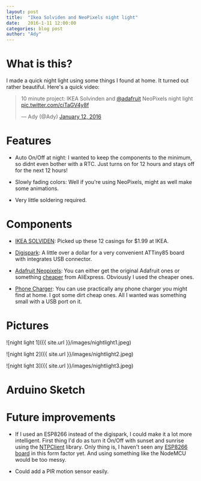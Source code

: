 ```yaml
---
layout: post
title:  "Ikea Solviden and NeoPixels night light"
date:   2016-1-11 12:00:00
categories: blog post
author: "Ady"
---
```


# What is this?

I made a quick night light using some things I found at home. It turned out rather beautiful. Here's a quick video:

<p align="center">
<blockquote class="twitter-video" lang="en"><p lang="en" dir="ltr">10 minute project: IKEA Solvinden and <a href="https://twitter.com/adafruit">@adafruit</a> NeoPixels night light <a href="https://t.co/ciTaGV4y8f">pic.twitter.com/ciTaGV4y8f</a></p>&mdash; Ady (@Ady) <a href="https://twitter.com/Ady/status/686778912186105856">January 12, 2016</a></blockquote>
<script async src="//platform.twitter.com/widgets.js" charset="utf-8"></script>
</p>

# Features
- Auto On/Off at night: I wanted to keep the components to the minimum, so didnt even bother with a RTC. Just turns on for 12 hours and stays off for the next 12 hours!

- Slowly fading colors: Well if you're using NeoPixels, might as well make some animations.

- Very little soldering required.

# Components

- [IKEA SOLVIDEN](http://www.ikea.com/aa/en/catalog/products/00302026/): Picked up these 12 casings for $1.99 at IKEA.

- [Digispark](http://www.aliexpress.com/item/1pcs-CJMCU-Digispark-kickstarter-miniature-for-Arduino-usb-development-board/32432747996.html?spm=2114.01020208.3.10.aHiAuF&ws_ab_test=searchweb201556_1,searchweb201644_5_10001_10002_10005_10006_10003_10004_62_61,searchweb201560_8,searchweb1451318400_6150): A little over a dollar for a very convenient ATTiny85 board with integrates USB connector.

- [Adafruit Neopixels](https://www.adafruit.com/category/168): You can either get the original Adafruit ones or something [cheaper](http://www.aliexpress.com/store/all-wholesale-products/1051119.html) from AliExpress. Obviously I used the cheaper ones. 

- [Phone Charger](http://www.aliexpress.com/item/High-Quality-5V-2-1-1A-Dual-US-AC-Travel-USB-Wall-Charger-for-iPhone-Samsung/32319820235.html?spm=2114.01020208.3.11.ao7BlF&ws_ab_test=searchweb201556_1,searchweb201644_5_10001_10002_10005_10006_10003_10004_62,searchweb201560_8,searchweb1451318400_6150): You can use practically any phone charger you might find at home. I got some dirt cheap ones. All I wanted was something small with a USB port on it.

# Pictures

![night light 1]({{ site.url }}/images/nightlight1.jpeg)


![night light 2]({{ site.url }}/images/nightlight2.jpeg)


![night light 3]({{ site.url }}/images/nightlight3.jpeg)

# Arduino Sketch

<script src="https://gist.github.com/AdySan/27cd7133c7ec8f2d8288.js"></script>

# Future improvements

- If I used an ESP8266 instead of the digispark, I could make it a lot more intelligent. First thing I'd do as turn it On/Off with sunset and sunrise using the [NTPClient](https://github.com/FWeinb/NTPClient) library. Only thing is, I haven't seen any [ESP8266 board](https://twitter.com/Ady/status/686742995626934272) in this form factor yet. And using something like the NodeMCU would be too messy.

- Could add a PIR motion sensor easily.
